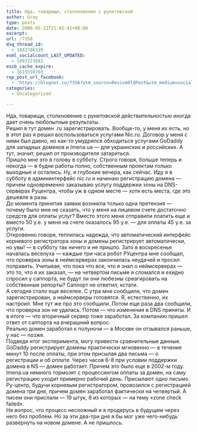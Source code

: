 ```yaml
---
title: Нда, товарищи, столкновение с рунетовской
author: Gray
type: posts
date: 2006-05-22T21:02:41+00:00
excerpt:
url: /7358
dsq_thread_id:
  - 1842786339
esml_socialcount_LAST_UPDATED:
  - 1497223683
essb_cache_expire:
  - 1615559703
rop_post_url_facebook:
  - 'https://blognot.co/7358?utm_source=ReviveOldPost&utm_medium=social&utm_campaign=ReviveOldPost'
categories:
  - Uncategorized

---
```








Нда, товарищи, столкновение с рунетовской действительностью иногда дает очень любопытные результаты.  
Решил я тут домен .ru зарегистрировать. Вообще-то, у меня их есть, но в этот раз я решил воспользоваться услугами Nic.ru. Договор у меня с ними был давно, но как-то умудрялся обходиться услугами GoDaddy для западных доменов и Imena.ua &#8212; для украинских и российских. А тут, значит, решил от производителя затариться.  
Пришло мне это в голову в субботу. Строго говоря, больше теперь и некогда &#8212; в будни работы полно, собственным проектам только выходные и остались. Ну, и глубокие вечера, как сейчас. Иду я в субботу в админинтерфейс nic.ru и начинаю регистрацию домена &#8212; причем одновременно заказываю услугу поддержки зоны на DNS-серверах Руцентра, чтобы уж в одном месте &#8212; хотя есть места, где это дешевле в разы.  
До момента принятия заявки возникла только одна претензия &#8212; почему было мне не сказать, что у меня на лицевом счете достаточно средств для оплаты услуг? Вместо этого меня отправили платить еще и вместо 50 у.е. у меня на счете оказалось 95 у.е. &#8212; для оплаты 45 у.е. за услуги.  
Откровенно говоря, теплилась надежда, что автоматический интерфейс корневого регистратора зоны и домены регистрирует автоматически, но увы! &#8212; в субботу так ничего и не пришло. Зато в воскресенье началась веселуха &#8212; каждые три часа робот РУцентра мне сообщал, что проверка зоны в неймсерверах закончилась неудачей и просил поправить. Учитывая, что пока что все, что я знал о неймсерверах &#8212; это то, что я их заказал, &#8212; на четвертом письме я сломался и ехидно спросил у саппорта, не будут ли они любезны среагировать на собственные репорты? Саппорт не ответил, кстати.  
А сегодня стало еще веселее. С утра мне сообщили, что домен зарегистрирован, а неймсерверы готовятся. Я, естественно, их настроил. Мне тут же про это сообщили. Потом еще раза два сообщили, что проверка зон не удалась. Потом &#8212; что изменения в DNS приняты. И в итоге &#8212; что вторичный сервер тоже заработал. За компанию пришел ответ от саппорта на вчерашний вопрос.  
Реально домен заработал к полуночи &#8212; в Москве он отзывался раньше, у нас &#8212; позже.  
Подведя итог эксперимента, могу привести сравнительные данные. GoDaddy регистрирует домены практически мгновенно &#8212; в течение минут 10 после оплаты, при этом присылая два письма &#8212; о регистрации и об оплате. Через часов 6-8 при условии поддержки домена в NS &#8212; домен работает. Причем это было еще в 2002-м году.  
Imena.ua немного тормозят с процессингом оплаты за домен, на саму регистрацию уходит примерно рабочий день. Присылают одно письмо.  
Ру-центр, будучи корневым регистратором, провозился с регистрацией домена три дня, причем домен заработал фактически на четвертый. А писем они прислали &#8212; 19 штук, 8 из которых &#8212; на тему &#171;zone check failed&#187;.  
Не вопрос, что процесс несложный и я продерусь в будущем через него без проблем. Но за эти два-три дня я бы мог уже чего-нибудь развернуть на новом домене. А не пришлось.